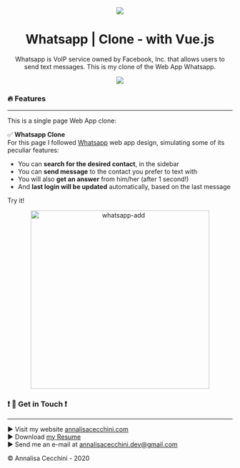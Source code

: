 <p align="center">
    <img src="https://img.shields.io/badge/Vue.js-%5E2.6.12-orange)"/>
</p>

<h1 align="center">
    Whatsapp | Clone - with Vue.js
</h1>

<p align="center">
    Whatsapp is VoIP service owned by Facebook, Inc. that allows users to send text messages. This is my clone of the Web App Whatsapp.
</p>

<p align="center">
    <img src="https://imagizer.imageshack.com/img923/4428/XqWJV0.png" />
</p>

### :fire: Features
--------

This is a single page Web App clone: 

:white_check_mark: **Whatsapp Clone**  
For this page I followed [Whatsapp](https://web.whatsapp.com/) web app design, simulating some of its peculiar features: 

* You can **search for the desired contact**, in the sidebar
* You can **send message** to the contact you prefer to text with
* You will also **get an answer** from him/her (after 1 second!)
* And **last login will be updated** automatically, based on the last message

Try it!

<p align="center">
  <img src="https://imagizer.imageshack.com/img922/8383/WALIoz.png" alt="whatsapp-add" width="400" />
</p>

###  :heavy_exclamation_mark: :speech_balloon: Get in Touch  :heavy_exclamation_mark:
----------

:arrow_forward: Visit my website [annalisacecchini.com](https://annalisacecchini.com)  
:arrow_forward: Download [my Resume](https://annalisacecchini.com/downloads)  
:arrow_forward: Send me an e-mail at [annalisacecchini.dev@gmail.com](mailTo:annalisacecchini.dev@gmail.com)  

&copy; Annalisa Cecchini - 2020
